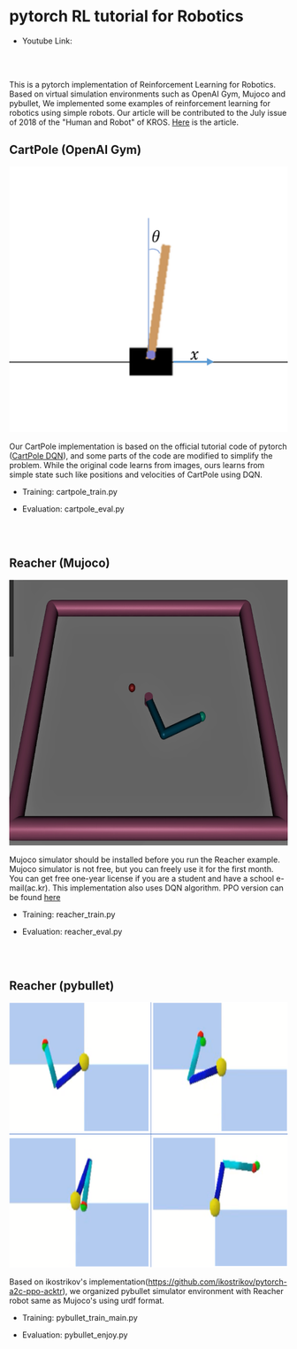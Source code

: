 # pytorch RL tutorial for Robotics

* Youtube Link:
<br />

<br />

This is a pytorch implementation of Reinforcement Learning for Robotics.
Based on virtual simulation environments such as OpenAI Gym, Mujoco and pybullet,
We implemented some examples of reinforcement learning for robotics using simple robots.
Our article will be contributed to the July issue of 2018 of the "Human and Robot" of KROS.
[Here](https://github.com/gd-goblin/RL_robotics_tutorial/tree/master/document) is the article.


## CartPole (OpenAI Gym)

<p align="center">
    <img width="640" height="480" src=img/cartpole.png>
</p>

Our CartPole implementation is based on the official tutorial code of pytorch ([CartPole DQN](https://pytorch.org/tutorials/intermediate/reinforcement_q_learning.html)),
and some parts of the code are modified to simplify the problem.
While the original code learns from images, ours learns from simple state such like positions and velocities of CartPole using DQN.

* Training:
cartpole_train.py

* Evaluation:
cartpole_eval.py

<br />
<br />

## Reacher (Mujoco)

<p align="center">
    <img width="640" height="480" src=img/Reacher(Mujoco).png>
</p>

Mujoco simulator should be installed before you run the Reacher example. Mujoco simulator is not free, but you can freely use it for the first month.
You can get free one-year license if you are a student and have a school e-mail(ac.kr).
This implementation also uses DQN algorithm. PPO version can be found [here](https://github.com/ikostrikov/pytorch-a2c-ppo-acktr)

* Training:
reacher_train.py

* Evaluation:
reacher_eval.py

<br />
<br />

## Reacher (pybullet)

<p align="center">
    <img width="640" height="480" src=img/Reacher(pybullet).png>
</p>

Based on ikostrikov's implementation(https://github.com/ikostrikov/pytorch-a2c-ppo-acktr),
we organized pybullet simulator environment with Reacher robot same as Mujoco's using urdf format.

* Training:
pybullet_train_main.py

* Evaluation:
pybullet_enjoy.py


